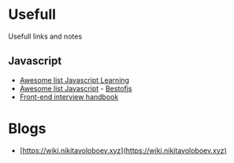 # Usefull
Usefull links and notes


## Javascript
 - [ Awesome list Javascript Learning ](https://github.com/micromata/awesome-javascript-learning) 
 - [ Awesome list Javascript](https://github.com/sorrycc/awesome-javascript)
 - [Bestofjs](https://bestofjs.org/projects)
 - [Front-end interview handbook](https://github.com/yangshun/front-end-interview-handbook)
 
# Blogs
 - [https://wiki.nikitavoloboev.xyz](https://wiki.nikitavoloboev.xyz)
